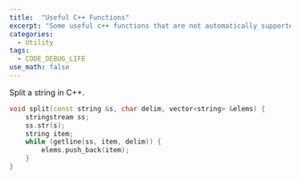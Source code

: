```yaml
---
title:  "Useful C++ Functions"
excerpt: "Some useful c++ functions that are not automatically supported"
categories:
  - Utility
tags:
  - CODE_DEBUG_LIFE
use_math: false
---
```


Split a string in C++.

```cpp
void split(const string &s, char delim, vector<string> &elems) {
    stringstream ss;
    ss.str(s);
    string item;
    while (getline(ss, item, delim)) {
        elems.push_back(item);
    }
}
```
